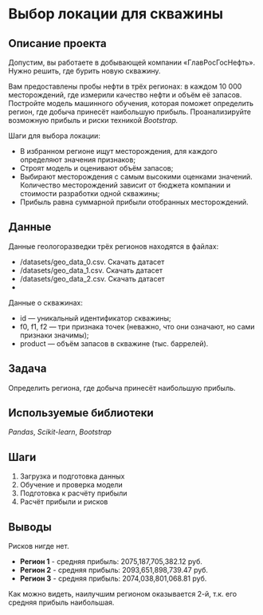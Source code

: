 # Выбор локации для скважины

## Описание проекта

Допустим, вы работаете в добывающей компании «ГлавРосГосНефть». Нужно решить, где бурить новую скважину.

Вам предоставлены пробы нефти в трёх регионах: в каждом 10 000 месторождений, где измерили качество нефти и объём её запасов. Постройте модель машинного обучения, которая поможет определить регион, где добыча принесёт наибольшую прибыль. Проанализируйте возможную прибыль и риски техникой *Bootstrap.*

Шаги для выбора локации:

- В избранном регионе ищут месторождения, для каждого определяют значения признаков;
- Строят модель и оценивают объём запасов;
- Выбирают месторождения с самым высокими оценками значений. Количество месторождений зависит от бюджета компании и стоимости разработки одной скважины;
- Прибыль равна суммарной прибыли отобранных месторождений.

## Данные

Данные геологоразведки трёх регионов находятся в файлах:
- /datasets/geo_data_0.csv. Скачать датасет
- /datasets/geo_data_1.csv. Скачать датасет
- /datasets/geo_data_2.csv. Скачать датасет
- 
Данные о скважинах:
- id — уникальный идентификатор скважины;
- f0, f1, f2 — три признака точек (неважно, что они означают, но сами признаки значимы);
- product — объём запасов в скважине (тыс. баррелей).

## Задача

Определить региона, где добыча принесёт наибольшую прибыль.

## Используемые библиотеки
*Pandas*, *Scikit-learn*, *Bootstrap*

## Шаги

1. Загрузка и подготовка данных
2. Обучение и проверка модели
3. Подготовка к расчёту прибыли
4. Расчёт прибыли и рисков


## Выводы

Рисков нигде нет.

- **Регион 1** - cредняя прибыль: 2075,187,705,382.12 руб.
- **Регион 2** - cредняя прибыль: 2093,651,898,739.47 руб.
- **Регион 3** - cредняя прибыль: 2074,038,801,068.81 руб.

Как можно видеть, наилучшим регионом оказывается 2-й, т.к. его cредняя прибыль наибольшая.
